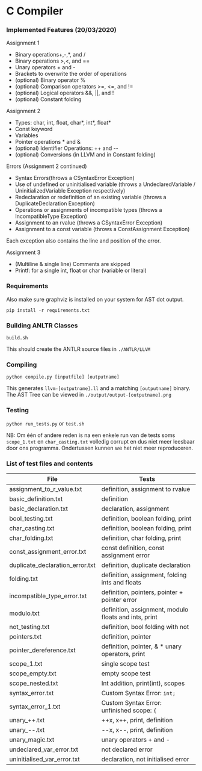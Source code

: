# C Compiler

### Implemented Features (20/03/2020)
Assignment 1
- Binary operations+,-,*, and / 
- Binary operations >,<, and ==
- Unary operators + and -
- Brackets to overwrite the order of operations
- (optional) Binary operator %
- (optional) Comparison operators >=, <=, and !=
- (optional) Logical operators &&, ||, and !
- (optional) Constant folding

Assignment 2
- Types: char, int, float, char*, int*, float*
- Const keyword
- Variables
- Pointer operations * and &
- (optional) Identifier Operations: ++ and --
- (optional) Conversions (in LLVM and in Constant folding)

Errors (Assignment 2 continued) 
- Syntax Errors(throws a CSyntaxError Exception)
- Use of undefined or uninitialised variable (throws a UndeclaredVariable / UninitializedVariable Exception respectively)
- Redeclaration or redefinition of an existing variable (throws a DuplicateDeclaration Exception)
- Operations or assignments of incompatible types (throws a IncompatibleType Exception)
- Assignment to an rvalue (throws a CSyntaxError Exception)
- Assignment to a const variable (throws a ConstAssignment Exception)

Each exception also contains the line and position of the error.

Assignment 3 
- (Multiline & single line) Comments are skipped 
- Printf: for a single int, float or char (variable or literal)

### Requirements
Also make sure graphviz is installed on your system for AST dot output.

`pip install -r requirements.txt`

### Building ANLTR Classes
`build.sh`

This should create the ANTLR source files in `./ANTLR/LLVM`

### Compiling
`python compile.py [inputfile] [outputname]`

This generates `llvm-[outputname].ll` and a matching `[outputname]` binary.
The AST Tree can be viewed in `./output/output-[outputname].png`

### Testing
`python run_tests.py` or `test.sh`

NB: Om één of andere reden is na een enkele run van de tests soms `scope_1.txt` 
en `char_casting.txt` volledig corrupt en dus niet meer leesbaar door ons programma. 
Ondertussen kunnen we het niet meer reproduceren.

### List of test files and contents


| File  | Tests |
| ------------- | ------------- |
| assignment_to_r_value.txt         | definition, assignment to rvalue  |
| basic_definition.txt              | definition  |
| basic_declaration.txt             | declaration, assignment  |
| bool_testing.txt                  | definition, boolean folding, print |
| char_casting.txt                  | definition, boolean folding, print |
| char_folding.txt                  | definition, char folding, print |
| const_assignment_error.txt        | const definition, const assignment error |
| duplicate_declaration_error.txt   | definition, duplicate declaration |
| folding.txt                       | definition, assignment, folding ints and floats  |
| incompatible_type_error.txt       | definition, pointers, pointer + pointer error |
| modulo.txt                        | definition, assignment, modulo floats and ints, print |
| not_testing.txt                   | definition, bool folding with not |
| pointers.txt                      | definition, pointer  |
| pointer_dereference.txt           | definition, pointer, & * unary operators, print  |
| scope_1.txt                       | single scope test  |
| scope_empty.txt                   | empty scope test  |
| scope_nested.txt                  | Int addition, print(int), scopes  |
| syntax_error.txt                  | Custom Syntax Error: `int;`   |
| syntax_error_1.txt                | Custom Syntax Error: unfinished scope: `{` |
| unary_++.txt                      | ++x, x++, print, definition  |
| unary_--.txt                      | --x, x--, print, definition  |
| unary_magic.txt                   | unary operators + and -  |
| undeclared_var_error.txt          | not declared error  |
| uninitialised_var_error.txt       | declaration, not initialised error  |
